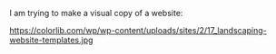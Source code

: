 I am trying to make a visual copy of a website: 

https://colorlib.com/wp/wp-content/uploads/sites/2/17_landscaping-website-templates.jpg